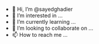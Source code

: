 - 👋 Hi, I’m @sayedghadier
- 👀 I’m interested in ...
- 🌱 I’m currently learning ...
- 💞️ I’m looking to collaborate on ...
- 📫 How to reach me ...

<!---
sayedghadier/sayedghadier is a ✨ special ✨ repository because its `README.md` (this file) appears on your GitHub profile.
You can click the Preview link to take a look at your changes.
--->
